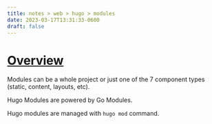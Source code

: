 ```yaml
---
title: notes > web > hugo > modules
date: 2023-03-17T13:31:33-0600
draft: false
---
```

# [Overview](https://gohugo.io/hugo-modules/)
Modules can be a whole project or just one of the 7 component types (static, content, layouts, etc).  

Hugo Modules are powered by Go Modules.  

Hugo modules are managed with `hugo mod` command.
